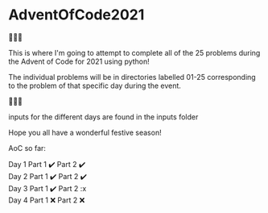 # AdventOfCode2021

:christmas_tree::christmas_tree::christmas_tree:

This is where I'm going to attempt to complete all of the 25 problems during the Advent of Code for 2021 using python!

The individual problems will be in directories labelled 01-25 corresponding to the problem of that specific day during the event.

:santa::santa::santa:

inputs for the different days are found in the inputs folder

Hope you all have a wonderful festive season!


AoC so far:

Day 1 Part 1 :heavy_check_mark: Part 2 :heavy_check_mark:  
Day 2 Part 1 :heavy_check_mark: Part 2 :heavy_check_mark:  
Day 3 Part 1 :heavy_check_mark: Part 2 :x  
Day 4 Part 1 :x: Part 2 :x:  
